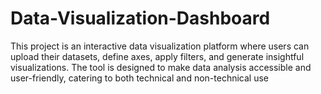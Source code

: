 # Data-Visualization-Dashboard
This project is an interactive data visualization platform where users can upload their datasets, define axes, apply filters, and generate insightful visualizations. The tool is designed to make data analysis accessible and user-friendly, catering to both technical and non-technical use
